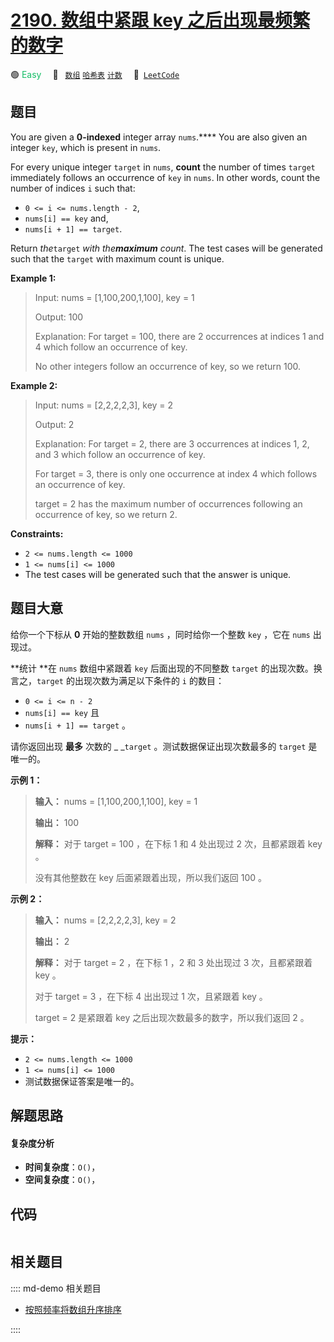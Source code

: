 # [2190. 数组中紧跟 key 之后出现最频繁的数字](https://leetcode.com/problems/most-frequent-number-following-key-in-an-array)

🟢 <font color=#15bd66>Easy</font>&emsp; 🔖&ensp; [`数组`](/leetcode/outline/tag/array.md) [`哈希表`](/leetcode/outline/tag/hash-table.md) [`计数`](/leetcode/outline/tag/counting.md)&emsp; 🔗&ensp;[`LeetCode`](https://leetcode.com/problems/most-frequent-number-following-key-in-an-array)


## 题目

You are given a **0-indexed** integer array `nums`.**** You are also given an
integer `key`, which is present in `nums`.

For every unique integer `target` in `nums`, **count** the number of times
`target` immediately follows an occurrence of `key` in `nums`. In other words,
count the number of indices `i` such that:

  * `0 <= i <= nums.length - 2`,
  * `nums[i] == key` and,
  * `nums[i + 1] == target`.

Return _the_`target` _with the**maximum** count_. The test cases will be
generated such that the `target` with maximum count is unique.



**Example 1:**

> Input: nums = [1,100,200,1,100], key = 1
> 
> Output: 100
> 
> Explanation: For target = 100, there are 2 occurrences at indices 1 and 4 which follow an occurrence of key.
> 
> No other integers follow an occurrence of key, so we return 100.

**Example 2:**

> Input: nums = [2,2,2,2,3], key = 2
> 
> Output: 2
> 
> Explanation: For target = 2, there are 3 occurrences at indices 1, 2, and 3 which follow an occurrence of key.
> 
> For target = 3, there is only one occurrence at index 4 which follows an occurrence of key.
> 
> target = 2 has the maximum number of occurrences following an occurrence of key, so we return 2.

**Constraints:**

  * `2 <= nums.length <= 1000`
  * `1 <= nums[i] <= 1000`
  * The test cases will be generated such that the answer is unique.


## 题目大意

给你一个下标从 **0**  开始的整数数组 `nums` ，同时给你一个整数 `key` ，它在 `nums` 出现过。

**统计  **在 `nums` 数组中紧跟着 `key` 后面出现的不同整数 `target` 的出现次数。换言之，`target`
的出现次数为满足以下条件的 `i` 的数目：

  * `0 <= i <= n - 2`
  * `nums[i] == key` 且
  * `nums[i + 1] == target` 。

请你返回出现 **最多**  次数的 _ _`target` 。测试数据保证出现次数最多的 `target` 是唯一的。



**示例 1：**

> 
> 
> 
> 
> 
> **输入：** nums = [1,100,200,1,100], key = 1
> 
> **输出：** 100
> 
> **解释：** 对于 target = 100 ，在下标 1 和 4 处出现过 2 次，且都紧跟着 key 。
> 
> 没有其他整数在 key 后面紧跟着出现，所以我们返回 100 。
> 
> 

**示例 2：**

> 
> 
> 
> 
> 
> **输入：** nums = [2,2,2,2,3], key = 2
> 
> **输出：** 2
> 
> **解释：** 对于 target = 2 ，在下标 1 ，2 和 3 处出现过 3 次，且都紧跟着 key 。
> 
> 对于 target = 3 ，在下标 4 出出现过 1 次，且紧跟着 key 。
> 
> target = 2 是紧跟着 key 之后出现次数最多的数字，所以我们返回 2 。
> 
> 



**提示：**

  * `2 <= nums.length <= 1000`
  * `1 <= nums[i] <= 1000`
  * 测试数据保证答案是唯一的。


## 解题思路

#### 复杂度分析

- **时间复杂度**：`O()`，
- **空间复杂度**：`O()`，

## 代码

```javascript

```

## 相关题目

:::: md-demo 相关题目
- [按照频率将数组升序排序](https://leetcode.com/problems/sort-array-by-increasing-frequency)

::::
